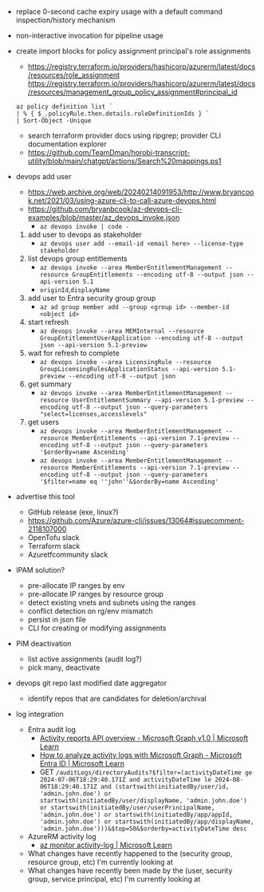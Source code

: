 - replace 0-second cache expiry usage with a default command inspection/history mechanism

- non-interactive invocation for pipeline usage


- create import blocks for policy assignment principal's role assignments 
    - https://registry.terraform.io/providers/hashicorp/azurerm/latest/docs/resources/role_assignment
    https://registry.terraform.io/providers/hashicorp/azurerm/latest/docs/resources/management_group_policy_assignment#principal_id

    ```pwsh
    az policy definition list `
    | % { $_.policyRule.then.details.roleDefinitionIds } `
    | Sort-Object -Unique
    ```


	- search terraform provider docs using ripgrep; provider CLI documentation explorer
    - https://github.com/TeamDman/horobi-transcript-utility/blob/main/chatgpt/actions/Search%20mappings.ps1


- devops add user
    - https://web.archive.org/web/20240214091953/http://www.bryancook.net/2021/03/using-azure-cli-to-call-azure-devops.html
    - https://github.com/bryanbcook/az-devops-cli-examples/blob/master/az_devops_invoke.json
        - `az devops invoke | code -`
    1. add user to devops as stakeholder
        - `az devops user add --email-id <email here> --license-type stakeholder`
    1. list devops group entitlements
        - `az devops invoke --area MemberEntitlementManagement --resource GroupEntitlements --encoding utf-8 --output json --api-version 5.1`
        - `originId`,`displayName`
    1. add user to Entra security group group
        - `az ad group member add --group <group id> --member-id <object id>`
    1. start refresh
        - `az devops invoke --area MEMInternal --resource GroupEntitlementUserApplication --encoding utf-8 --output json --api-version 5.1-preview`
    1. wait for refresh to complete
        - `az devops invoke --area LicensingRule --resource GroupLicensingRulesApplicationStatus --api-version 5.1-preview --encoding utf-8 --output json`
    1. get summary
        - `az devops invoke --area MemberEntitlementManagement --resource UserEntitlementSummary --api-version 5.1-preview --encoding utf-8 --output json --query-parameters "select=licenses,accesslevels"`
    1. get users
        - `az devops invoke --area MemberEntitlementManagement --resource MemberEntitlements --api-version 7.1-preview --encoding utf-8 --output json --query-parameters '$orderBy=name Ascending'`
        - `az devops invoke --area MemberEntitlementManagement --resource MemberEntitlements --api-version 7.1-preview --encoding utf-8 --output json --query-parameters '$filter=name eq ''john''&$orderBy=name Ascending'`

- advertise this tool
    - GitHub release (exe, linux?)
    - https://github.com/Azure/azure-cli/issues/13064#issuecomment-2118107000
    - OpenTofu slack
    - Terraform slack
    - Azuretfcommunity slack


- IPAM solution?
    - pre-allocate IP ranges by env
    - pre-allocate IP ranges by resource group
    - detect existing vnets and subnets using the ranges
    - conflict detection on rg/env mismatch
    - persist in json file
    - CLI for creating or modifying assignments


- PIM deactivation
    - list active assignments (audit log?)
    - pick many, deactivate

- devops git repo last modified date aggregator
    - identify repos that are candidates for deletion/archival


- log integration
    - Entra audit log
        - [Activity reports API overview - Microsoft Graph v1.0 | Microsoft Learn](https://learn.microsoft.com/en-us/graph/api/resources/azure-ad-auditlog-overview?view=graph-rest-1.0)
        - [How to analyze activity logs with Microsoft Graph - Microsoft Entra ID | Microsoft Learn](https://learn.microsoft.com/en-us/entra/identity/monitoring-health/howto-analyze-activity-logs-with-microsoft-graph)
        - GET `/auditLogs/directoryAudits?$filter=(activityDateTime ge 2024-07-06T18:29:40.171Z and activityDateTime le 2024-08-06T18:29:40.171Z and (startswith(initiatedBy/user/id, 'admin.john.doe') or startswith(initiatedBy/user/displayName, 'admin.john.doe') or startswith(initiatedBy/user/userPrincipalName, 'admin.john.doe') or startswith(initiatedBy/app/appId, 'admin.john.doe') or startswith(initiatedBy/app/displayName, 'admin.john.doe')))&$top=50&$orderby=activityDateTime desc`
    - AzureRM activity log
        - [az monitor activity-log | Microsoft Learn](https://learn.microsoft.com/en-us/cli/azure/monitor/activity-log?view=azure-cli-latest#az-monitor-activity-log-list)
    - What changes have recently happened to the (security group, resource group, etc) I'm currently looking at
    - What changes have recently been made by the (user, security group, service principal, etc) I'm currently looking at
	
